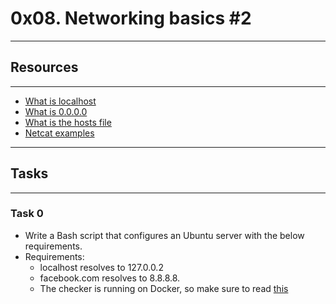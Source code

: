 # 0x08. Networking basics #2
----
## Resources
----
* [What is localhost](https://en.wikipedia.org/wiki/Localhost)
* [What is 0.0.0.0](https://en.wikipedia.org/wiki/0.0.0.0)
* [What is the hosts file](https://www.makeuseof.com/tag/modify-manage-hosts-file-linux/)
* [Netcat examples](https://www.thegeekstuff.com/2012/04/nc-command-examples/)
----
## Tasks 
----
### Task 0
* Write a Bash script that configures an Ubuntu server with the below requirements.
* Requirements:
	* localhost resolves to 127.0.0.2
	* facebook.com resolves to 8.8.8.8.
	* The checker is running on Docker, so make sure to read [this](http://blog.jonathanargentiero.com/docker-sed-cannot-rename-etcsedl8ysxl-device-or-resource-busy/)

